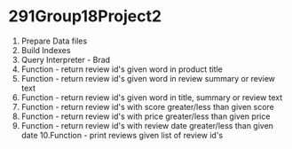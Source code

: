 # 291Group18Project2

1. Prepare Data files
2. Build Indexes
3. Query Interpreter - Brad
4. Function - return review id's given word in product title
5. Function - return review id's given word in review summary or review text
6. Function - return review id's given word in title, summary or review text
7. Function - return review id's with score greater/less than given score
8. Function - return review id's with price greater/less than given price
9. Function - return review id's with review date greater/less than given date
10.Function - print reviews given list of review id's
